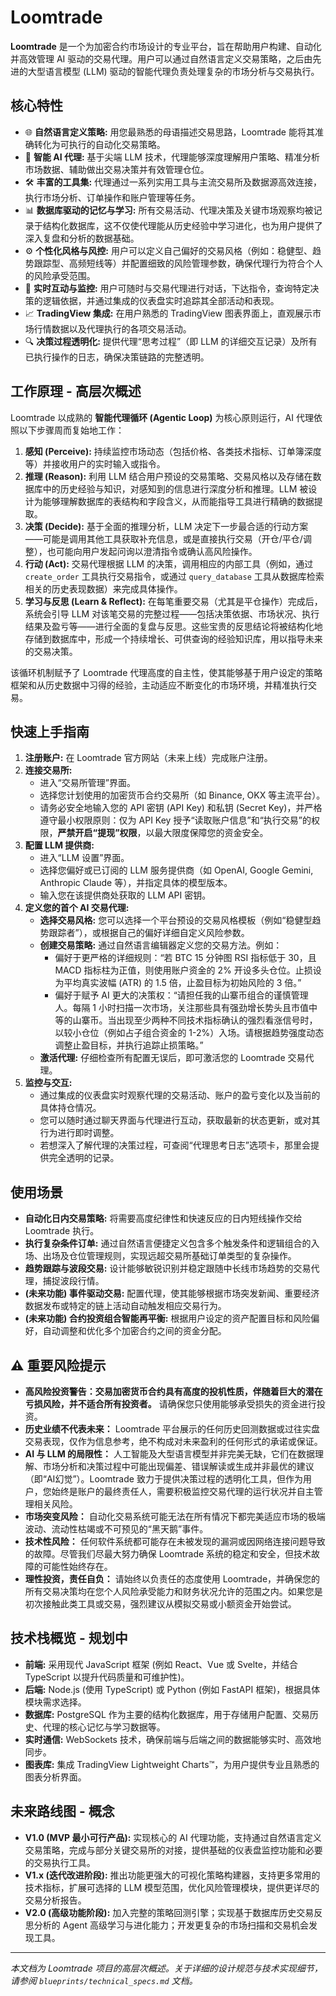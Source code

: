 # Loomtrade

**Loomtrade** 是一个为加密合约市场设计的专业平台，旨在帮助用户构建、自动化并高效管理 AI 驱动的交易代理。用户可以通过自然语言定义交易策略，之后由先进的大型语言模型 (LLM) 驱动的智能代理负责处理复杂的市场分析与交易执行。

## 核心特性

*   🌐 **自然语言定义策略:** 用您最熟悉的母语描述交易思路，Loomtrade 能将其准确转化为可执行的自动化交易策略。
*   🤖 **智能 AI 代理:** 基于尖端 LLM 技术，代理能够深度理解用户策略、精准分析市场数据、辅助做出交易决策并有效管理仓位。
*   🛠️ **丰富的工具集:** 代理通过一系列实用工具与主流交易所及数据源高效连接，执行市场分析、订单操作和账户管理等任务。
*   📊 **数据库驱动的记忆与学习:** 所有交易活动、代理决策及关键市场观察均被记录于结构化数据库，这不仅使代理能从历史经验中学习进化，也为用户提供了深入复盘和分析的数据基础。
*   ⚙️ **个性化风格与风控:** 用户可以定义自己偏好的交易风格（例如：稳健型、趋势跟踪型、高频短线等）并配置细致的风险管理参数，确保代理行为符合个人的风险承受范围。
*   💬 **实时互动与监控:** 用户可随时与交易代理进行对话，下达指令，查询特定决策的逻辑依据，并通过集成的仪表盘实时追踪其全部活动和表现。
*   📈 **TradingView 集成:** 在用户熟悉的 TradingView 图表界面上，直观展示市场行情数据以及代理执行的各项交易活动。
*   🔍 **决策过程透明化:** 提供代理“思考过程”（即 LLM 的详细交互记录）及所有已执行操作的日志，确保决策链路的完整透明。

## 工作原理 - 高层次概述

Loomtrade 以成熟的 **智能代理循环 (Agentic Loop)** 为核心原则运行，AI 代理依照以下步骤周而复始地工作：

1.  **感知 (Perceive):** 持续监控市场动态（包括价格、各类技术指标、订单簿深度等）并接收用户的实时输入或指令。
2.  **推理 (Reason):** 利用 LLM 结合用户预设的交易策略、交易风格以及存储在数据库中的历史经验与知识，对感知到的信息进行深度分析和推理。LLM 被设计为能够理解数据库的表结构和字段含义，从而能指导工具进行精确的数据提取。
3.  **决策 (Decide):** 基于全面的推理分析，LLM 决定下一步最合适的行动方案——可能是调用其他工具获取补充信息，或是直接执行交易（开仓/平仓/调整），也可能向用户发起问询以澄清指令或确认高风险操作。
4.  **行动 (Act):** 交易代理根据 LLM 的决策，调用相应的内部工具（例如，通过 `create_order` 工具执行交易指令，或通过 `query_database` 工具从数据库检索相关的历史表现数据）来完成具体操作。
5.  **学习与反思 (Learn & Reflect):** 在每笔重要交易（尤其是平仓操作）完成后，系统会引导 LLM 对该笔交易的完整过程——包括决策依据、市场状况、执行结果及盈亏等——进行全面的复盘与反思。这些宝贵的反思结论将被结构化地存储到数据库中，形成一个持续增长、可供查询的经验知识库，用以指导未来的交易决策。

该循环机制赋予了 Loomtrade 代理高度的自主性，使其能够基于用户设定的策略框架和从历史数据中习得的经验，主动适应不断变化的市场环境，并精准执行交易。

## 快速上手指南

1.  **注册账户:** 在 Loomtrade 官方网站（未来上线）完成账户注册。
2.  **连接交易所:**
    *   进入“交易所管理”界面。
    *   选择您计划使用的加密货币合约交易所（如 Binance, OKX 等主流平台）。
    *   请务必安全地输入您的 API 密钥 (API Key) 和私钥 (Secret Key)，并严格遵守最小权限原则：仅为 API Key 授予“读取账户信息”和“执行交易”的权限，**严禁开启“提现”权限**，以最大限度保障您的资金安全。
3.  **配置 LLM 提供商:**
    *   进入“LLM 设置”界面。
    *   选择您偏好或已订阅的 LLM 服务提供商（如 OpenAI, Google Gemini, Anthropic Claude 等），并指定具体的模型版本。
    *   输入您在该提供商处获取的 LLM API 密钥。
4.  **定义您的首个 AI 交易代理:**
    *   **选择交易风格:** 您可以选择一个平台预设的交易风格模板（例如“稳健型趋势跟踪者”），或根据自己的偏好详细自定义风险参数。
    *   **创建交易策略:** 通过自然语言编辑器定义您的交易方法。例如：
        *   偏好于更严格的详细规则：“若 BTC 15 分钟图 RSI 指标低于 30，且 MACD 指标柱为正值，则使用账户资金的 2% 开设多头仓位。止损设为平均真实波幅 (ATR) 的 1.5 倍，止盈目标为初始风险的 3 倍。”
        *   偏好于赋予 AI 更大的决策权：“请担任我的山寨币组合的谨慎管理人。每隔 1 小时扫描一次市场，关注那些具有强劲增长势头且市值中等的山寨币。当出现至少两种不同技术指标确认的强烈看涨信号时，以较小仓位（例如占子组合资金的 1-2%）入场。请根据趋势强度动态调整止盈目标，并执行追踪止损策略。”
    *   **激活代理:** 仔细检查所有配置无误后，即可激活您的 Loomtrade 交易代理。
5.  **监控与交互:**
    *   通过集成的仪表盘实时观察代理的交易活动、账户的盈亏变化以及当前的具体持仓情况。
    *   您可以随时通过聊天界面与代理进行互动，获取最新的状态更新，或对其行为进行即时调整。
    *   若想深入了解代理的决策过程，可查阅“代理思考日志”选项卡，那里会提供完全透明的记录。

## 使用场景

*   **自动化日内交易策略:** 将需要高度纪律性和快速反应的日内短线操作交给 Loomtrade 执行。
*   **执行复杂条件订单:** 通过自然语言便捷定义包含多个触发条件和逻辑组合的入场、出场及仓位管理规则，实现远超交易所基础订单类型的复杂操作。
*   **趋势跟踪与波段交易:** 设计能够敏锐识别并稳定跟随中长线市场趋势的交易代理，捕捉波段行情。
*   **(未来功能) 事件驱动交易:** 配置代理，使其能够根据市场突发新闻、重要经济数据发布或特定的链上活动自动触发相应交易行为。
*   **(未来功能) 合约投资组合智能再平衡:** 根据用户设定的资产配置目标和风险偏好，自动调整和优化多个加密合约之间的资金分配。

## ⚠️ 重要风险提示

*   **高风险投资警告：交易加密货币合约具有高度的投机性质，伴随着巨大的潜在亏损风险，并不适合所有投资者。** 请确保您只使用能够承受损失的资金进行投资。
*   **历史业绩不代表未来：** Loomtrade 平台展示的任何历史回测数据或过往实盘交易表现，仅作为信息参考，绝不构成对未来盈利的任何形式的承诺或保证。
*   **AI 与 LLM 的局限性：** 人工智能及大型语言模型并非完美无缺，它们在数据理解、市场分析和决策过程中可能出现偏差、错误解读或生成并非最优的建议（即“AI幻觉”）。Loomtrade 致力于提供决策过程的透明化工具，但作为用户，您始终是账户的最终责任人，需要积极监控交易代理的运行状况并自主管理相关风险。
*   **市场突变风险：** 自动化交易系统可能无法在所有情况下都完美适应市场的极端波动、流动性枯竭或不可预见的“黑天鹅”事件。
*   **技术性风险：** 任何软件系统都可能存在未被发现的漏洞或因网络连接问题导致的故障。尽管我们尽最大努力确保 Loomtrade 系统的稳定和安全，但技术故障的可能性始终存在。
*   **理性投资，责任自负：** 请始终以负责任的态度使用 Loomtrade，并确保您的所有交易决策均在您个人风险承受能力和财务状况允许的范围之内。如果您是初次接触此类工具或交易，强烈建议从模拟交易或小额资金开始尝试。

## 技术栈概览 - 规划中

*   **前端:** 采用现代 JavaScript 框架 (例如 React、Vue 或 Svelte，并结合 TypeScript 以提升代码质量和可维护性)。
*   **后端:** Node.js (使用 TypeScript) 或 Python (例如 FastAPI 框架)，根据具体模块需求选择。
*   **数据库:** PostgreSQL 作为主要的结构化数据库，用于存储用户配置、交易历史、代理的核心记忆与学习数据等。
*   **实时通信:** WebSockets 技术，确保前端与后端之间的数据能够实时、高效地同步。
*   **图表库:** 集成 TradingView Lightweight Charts™，为用户提供专业且熟悉的图表分析界面。

## 未来路线图 - 概念

*   **V1.0 (MVP 最小可行产品):** 实现核心的 AI 代理功能，支持通过自然语言定义交易策略，完成与部分关键交易所的对接，提供基础的仪表盘监控功能和必要的交易执行工具。
*   **V1.x (迭代改进阶段):** 推出功能更强大的可视化策略构建器，支持更多常用的技术指标，扩展可选择的 LLM 模型范围，优化风险管理模块，提供更详尽的交易分析报告。
*   **V2.0 (高级功能阶段):** 加入完整的策略回测引擎；实现基于数据库历史交易反思分析的 Agent 高级学习与进化能力；开发更复杂的市场扫描和交易机会发现工具。

---

*本文档为 Loomtrade 项目的高层次概述。关于详细的设计规范与技术实现细节，请参阅 `blueprints/technical_specs.md` 文档。*